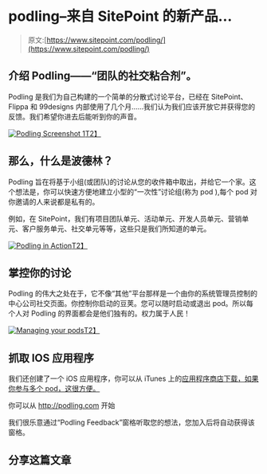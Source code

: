 # podling–来自 SitePoint 的新产品…

> 原文:[https://www.sitepoint.com/podling/](https://www.sitepoint.com/podling/)

## 介绍 Podling——“团队的社交粘合剂”。

Podling 是我们为自己构建的一个简单的分散式讨论平台，已经在 SitePoint、Flippa 和 99designs 内部使用了几个月……我们认为我们应该开放它并获得您的反馈。我们希望你进去后能听到你的声音。

[![Podling Screenshot 1](../Images/ef512041bc5a28a3c5c4e919bf19e94b.png)T2】](https://www.sitepoint.com/wp-content/uploads/2013/03/Podling-Screenshot-1.jpg)

## 那么，什么是波德林？

Podling 旨在将基于小组(或团队)的讨论从您的收件箱中取出，并给它一个家。这个想法是，你可以快速方便地建立小型的“一次性”讨论组(称为 pod ),每个 pod 对你邀请的人来说都是私有的。

例如，在 SitePoint，我们有项目团队单元、活动单元、开发人员单元、营销单元、客户服务单元、社交单元等等，这些只是我们所知道的单元。

[![Podling in Action](../Images/64eb27907eb585d4489f83ee7faf4359.png)T2】](https://www.sitepoint.com/wp-content/uploads/2013/03/Podling-Sreenshot-2.jpg)

## 掌控你的讨论

Podling 的伟大之处在于，它不像“其他”平台那样是一个由你的系统管理员控制的中心公司社交页面。你控制你启动的豆荚。您可以随时启动或退出 pod。所以每个人对 Podling 的界面都会是他们独有的。权力属于人民！

[![Managing your pods](../Images/686998a248c4f835eec3522131af906a.png)T2】](https://www.sitepoint.com/wp-content/uploads/2013/03/Podling-Screenshot-3.jpg)

## 抓取 IOS 应用程序

我们还创建了一个 iOS 应用程序，你可以从 iTunes 上的[应用程序商店下载，如果你参与多个 pod，这很方便。](https://itunes.apple.com/us/app/podling/id602974070?ls=1&mt=8)

你可以从 http://podling.com 开始

我们很乐意通过“Podling Feedback”窗格听取您的想法，您加入后将自动获得该窗格。

## 分享这篇文章